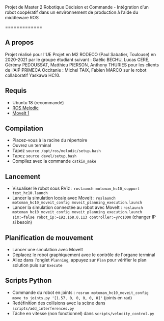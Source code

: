 Projet de Master 2 Robotique Décision et Commande - Intégration d’un robot coopératif dans un
environnement de production à l’aide du middleware ROS

=============

## A propos
Projet réalisé pour l'UE Projet en M2 RODECO (Paul Sabatier, Toulouse) en 2020-2021 par le groupe étudiant suivant : Gaëlic BECHU, Lucas CERE, Gérémy PEDOUSSAT, Matthieu PIERSON, Anthony THURIES
pour les clients de l'AIP PRIMECA Occitanie : Michel TAIX, Fabien MARCO
sur le robot collaboratif Yaskawa HC10.

## Requis

* Ubuntu 18 (recommandé)
* [ROS Melodic](http://wiki.ros.org/melodic)
* [MoveIt 1](https://moveit.ros.org/install/)

## Compilation

* Placez-vous à la racine du répertoire
* Ouvrez un terminal
* Tapez `source /opt/ros/melodic/setup.bash`
* Tapez `source devel/setup.bash`
* Compilez avec la commande `catkin_make`

## Lancement

* Visualiser le robot sous RViz : `roslaunch motoman_hc10_support test_hc10.launch`
* Lancer la simulation locale avec MoveIt : `roslaunch motoman_hc10_moveit_config moveit_planning_execution.launch`
* Lancer la simulation connectée au robot avec MoveIt : `roslaunch motoman_hc10_moveit_config moveit_planning_execution.launch sim:=false robot_ip:=192.168.0.113 controller:=yrc1000` (changer IP si besoin)

## Planification de mouvement

* Lancer une simulation avec MoveIt
* Déplacez le robot graphiquement avec le contrôle de l'organe terminal
* Allez dans l'onglet `Planning`, appuyez sur `Plan` pour vérifier le plan solution puis sur `Execute`

## Scripts Python

* Commande du robot en joints : `rosrun motoman_hc10_moveit_config move_to_joints.py '[1.57, 0, 0, 0, 0, 0]'` (joints en rad)
* Redéfinition des collisions avec la scène dans `scripts/add_interferences.py`
* Tâche en vitesse (non fonctionnel) dans `scripts/velocity_control.py`